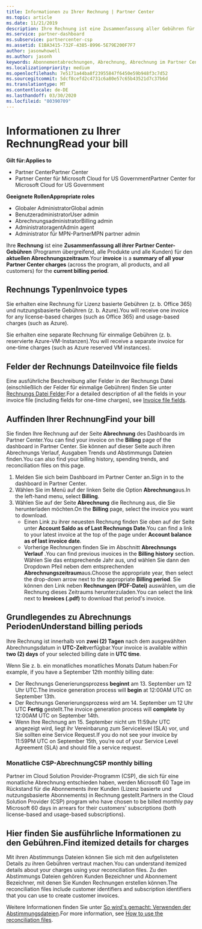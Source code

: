 ```yaml
---
title: Informationen zu Ihrer Rechnung | Partner Center
ms.topic: article
ms.date: 11/21/2019
description: Ihre Rechnung ist eine Zusammenfassung aller Gebühren für Partner Center (Programm-, Produkt-und Kunden übergreifend) für die aktuelle monatliche Zeit.
ms.service: partner-dashboard
ms.subservice: partnercenter-csp
ms.assetid: E1BA3415-732F-4385-8996-5E79E200F7F7
author: jasonwhowell
ms.author: jasonh
keywords: Abonnementabrechnungen, Abrechnung, Abrechnung im Partner Center, Partner Center-Abrechnung, meine Rechnung lesen, Rechnung, Rechnung für Partner Center, CSP-Abrechnung, wo ist meine Rechnung?
ms.localizationpriority: medium
ms.openlocfilehash: 7e5171a44ba8f23955847f6450e59b948f3c7d52
ms.sourcegitcommit: 5dcf8cefd2c4731c6a80e57c65b43521d7c37b6d
ms.translationtype: MT
ms.contentlocale: de-DE
ms.lasthandoff: 03/30/2020
ms.locfileid: "80390709"
---
```

# <a name="read-your-bill"></a><span data-ttu-id="c7979-104">Informationen zu Ihrer Rechnung</span><span class="sxs-lookup"><span data-stu-id="c7979-104">Read your bill</span></span>

<span data-ttu-id="c7979-105">**Gilt für:**</span><span class="sxs-lookup"><span data-stu-id="c7979-105">**Applies to**</span></span>

- <span data-ttu-id="c7979-106">Partner Center</span><span class="sxs-lookup"><span data-stu-id="c7979-106">Partner Center</span></span>
- <span data-ttu-id="c7979-107">Partner Center für Microsoft Cloud for US Government</span><span class="sxs-lookup"><span data-stu-id="c7979-107">Partner Center for Microsoft Cloud for US Government</span></span>

<span data-ttu-id="c7979-108">**Geeignete Rollen**</span><span class="sxs-lookup"><span data-stu-id="c7979-108">**Appropriate roles**</span></span>
-   <span data-ttu-id="c7979-109">Globaler Administrator</span><span class="sxs-lookup"><span data-stu-id="c7979-109">Global admin</span></span>
-   <span data-ttu-id="c7979-110">Benutzeradministrator</span><span class="sxs-lookup"><span data-stu-id="c7979-110">User admin</span></span>
-   <span data-ttu-id="c7979-111">Abrechnungsadministrator</span><span class="sxs-lookup"><span data-stu-id="c7979-111">Billing admin</span></span>
-   <span data-ttu-id="c7979-112">Administratoragent</span><span class="sxs-lookup"><span data-stu-id="c7979-112">Admin agent</span></span>
-   <span data-ttu-id="c7979-113">Administrator für MPN-Partner</span><span class="sxs-lookup"><span data-stu-id="c7979-113">MPN partner admin</span></span>

<span data-ttu-id="c7979-114">Ihre **Rechnung** ist eine **Zusammenfassung all ihrer Partner Center-Gebühren** (Programm übergreifend, alle Produkte und alle Kunden) für den **aktuellen Abrechnungszeitraum**.</span><span class="sxs-lookup"><span data-stu-id="c7979-114">Your **invoice** is a **summary of all your Partner Center charges** (across the program, all products, and all customers) for the **current billing period**.</span></span>

## <a name="invoice-types"></a><span data-ttu-id="c7979-115">Rechnungs Typen</span><span class="sxs-lookup"><span data-stu-id="c7979-115">Invoice types</span></span>

<span data-ttu-id="c7979-116">Sie erhalten eine Rechnung für Lizenz basierte Gebühren (z. b. Office 365) und nutzungsbasierte Gebühren (z. b. Azure).</span><span class="sxs-lookup"><span data-stu-id="c7979-116">You will receive one invoice for any license-based charges (such as Office 365) and usage-based charges (such as Azure).</span></span>

<span data-ttu-id="c7979-117">Sie erhalten eine separate Rechnung für einmalige Gebühren (z. b. reservierte Azure-VM-Instanzen).</span><span class="sxs-lookup"><span data-stu-id="c7979-117">You will receive a separate invoice for one-time charges (such as Azure reserved VM instances).</span></span>

## <a name="invoice-file-fields"></a><span data-ttu-id="c7979-118">Felder der Rechnungs Datei</span><span class="sxs-lookup"><span data-stu-id="c7979-118">Invoice file fields</span></span>

<span data-ttu-id="c7979-119">Eine ausführliche Beschreibung aller Felder in der Rechnungs Datei (einschließlich der Felder für einmalige Gebühren) finden Sie unter [Rechnungs Datei Felder](invoice-file.md).</span><span class="sxs-lookup"><span data-stu-id="c7979-119">For a detailed description of all the fields in your invoice file (including fields for one-time charges), see [Invoice file fields](invoice-file.md).</span></span>

## <a name="find-your-bill"></a><span data-ttu-id="c7979-120">Auffinden Ihrer Rechnung</span><span class="sxs-lookup"><span data-stu-id="c7979-120">Find your bill</span></span>

<span data-ttu-id="c7979-121">Sie finden Ihre Rechnung auf der Seite **Abrechnung** des Dashboards im Partner Center.</span><span class="sxs-lookup"><span data-stu-id="c7979-121">You can find your invoice on the **Billing** page of the dashboard in Partner Center.</span></span> <span data-ttu-id="c7979-122">Sie können auf dieser Seite auch ihren Abrechnungs Verlauf, Ausgaben Trends und Abstimmungs Dateien finden.</span><span class="sxs-lookup"><span data-stu-id="c7979-122">You can also find your billing history, spending trends, and reconciliation files on this page.</span></span>

1. <span data-ttu-id="c7979-123">Melden Sie sich beim Dashboard im Partner Center an.</span><span class="sxs-lookup"><span data-stu-id="c7979-123">Sign in to the dashboard in Partner Center.</span></span>
2. <span data-ttu-id="c7979-124">Wählen Sie im Menü auf der linken Seite die Option **Abrechnung**aus.</span><span class="sxs-lookup"><span data-stu-id="c7979-124">In the left-hand menu, select **Billing**.</span></span>
3. <span data-ttu-id="c7979-125">Wählen Sie auf der Seite **Abrechnung** die Rechnung aus, die Sie herunterladen möchten.</span><span class="sxs-lookup"><span data-stu-id="c7979-125">On the **Billing** page, select the invoice you want to download.</span></span>
    - <span data-ttu-id="c7979-126">Einen Link zu ihrer neuesten Rechnung finden Sie oben auf der Seite unter **Account Saldo as of Last Rechnungs Date**.</span><span class="sxs-lookup"><span data-stu-id="c7979-126">You can find a link to your latest invoice at the top of the page under **Account balance as of last invoice date**.</span></span>
    - <span data-ttu-id="c7979-127">Vorherige Rechnungen finden Sie im Abschnitt **Abrechnungs Verlauf** .</span><span class="sxs-lookup"><span data-stu-id="c7979-127">You can find previous invoices in the **Billing history** section.</span></span> <span data-ttu-id="c7979-128">Wählen Sie das entsprechende Jahr aus, und wählen Sie dann den Dropdown Pfeil neben dem entsprechenden **Abrechnungszeitraum**aus.</span><span class="sxs-lookup"><span data-stu-id="c7979-128">Choose the appropriate year, then select the drop-down arrow next to the appropriate **Billing period**.</span></span> <span data-ttu-id="c7979-129">Sie können den Link neben **Rechnungen (PDF-Datei)** auswählen, um die Rechnung dieses Zeitraums herunterzuladen.</span><span class="sxs-lookup"><span data-stu-id="c7979-129">You can select the link next to **Invoices (.pdf)** to download that period's invoice.</span></span>

## <a name="understand-billing-periods"></a><span data-ttu-id="c7979-130">Grundlegendes zu Abrechnungs Perioden</span><span class="sxs-lookup"><span data-stu-id="c7979-130">Understand billing periods</span></span>

<span data-ttu-id="c7979-131">Ihre Rechnung ist innerhalb von **zwei (2) Tagen** nach dem ausgewählten Abrechnungsdatum in **UTC-Zeit**verfügbar.</span><span class="sxs-lookup"><span data-stu-id="c7979-131">Your invoice is available within **two (2) days** of your selected billing date in **UTC time**.</span></span>

<span data-ttu-id="c7979-132">Wenn Sie z. b. ein monatliches monatliches Monats Datum haben:</span><span class="sxs-lookup"><span data-stu-id="c7979-132">For example, if you have a September 12th monthly billing date:</span></span>

- <span data-ttu-id="c7979-133">Der Rechnungs Generierungsprozess **beginnt** am 13. September um 12 Uhr UTC.</span><span class="sxs-lookup"><span data-stu-id="c7979-133">The invoice generation process will **begin** at 12:00AM UTC on September 13th.</span></span>
- <span data-ttu-id="c7979-134">Der Rechnungs Generierungsprozess wird am 14. September um 12 Uhr UTC **Fertig** gestellt.</span><span class="sxs-lookup"><span data-stu-id="c7979-134">The invoice generation process will **complete** by 12:00AM UTC on September 14th.</span></span>
- <span data-ttu-id="c7979-135">Wenn Ihre Rechnung am 15. September nicht um 11:59uhr UTC angezeigt wird, liegt ihr Vereinbarung zum Servicelevel (SLA) vor, und Sie sollten eine Service Request.</span><span class="sxs-lookup"><span data-stu-id="c7979-135">If you do not see your invoice by 11:59PM UTC on September 15th, you’re out of your Service Level Agreement (SLA) and should file a service request.</span></span>

### <a name="csp-monthly-billing"></a><span data-ttu-id="c7979-136">Monatliche CSP-Abrechnung</span><span class="sxs-lookup"><span data-stu-id="c7979-136">CSP monthly billing</span></span>

<span data-ttu-id="c7979-137">Partner im Cloud Solution Provider-Programm (CSP), die sich für eine monatliche Abrechnung entschieden haben, werden Microsoft 60 Tage im Rückstand für die Abonnements ihrer Kunden (Lizenz basierte und nutzungsbasierte Abonnements) in Rechnung gestellt.</span><span class="sxs-lookup"><span data-stu-id="c7979-137">Partners in the Cloud Solution Provider (CSP) program who have chosen to be billed monthly pay Microsoft 60 days in arrears for their customers' subscriptions (both license-based and usage-based subscriptions).</span></span>

## <a name="find-itemized-details-for-charges"></a><span data-ttu-id="c7979-138">Hier finden Sie ausführliche Informationen zu den Gebühren.</span><span class="sxs-lookup"><span data-stu-id="c7979-138">Find itemized details for charges</span></span>

<span data-ttu-id="c7979-139">Mit ihren Abstimmungs Dateien können Sie sich mit den aufgelisteten Details zu ihren Gebühren vertraut machen.</span><span class="sxs-lookup"><span data-stu-id="c7979-139">You can understand itemized details about your charges using your reconciliation files.</span></span> <span data-ttu-id="c7979-140">Zu den Abstimmungs Dateien gehören Kunden Bezeichner und Abonnement Bezeichner, mit denen Sie Kunden Rechnungen erstellen können.</span><span class="sxs-lookup"><span data-stu-id="c7979-140">The reconciliation files include customer identifiers and subscription identifiers that you can use to create customer invoices.</span></span>

<span data-ttu-id="c7979-141">Weitere Informationen finden Sie unter [So wird's gemacht: Verwenden der Abstimmungsdateien](use-the-reconciliation-files.md).</span><span class="sxs-lookup"><span data-stu-id="c7979-141">For more information, see [How to use the reconciliation files](use-the-reconciliation-files.md).</span></span>
